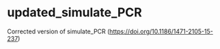 # updated_simulate_PCR
Corrected version of simulate_PCR (https://doi.org/10.1186/1471-2105-15-237)
